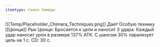 ```yaml
---
itemtype: Скилл Химеры
---
```

![[Temp/Placeholder_Chimera_Techniques.png]]
Дает Особую технику [[Цюнци]] Рык Цюнци: Бросается к цели и наносит 3 удара. Каждый удар наносит урон в размере 137% АТК. С шансом 30% парализует цель на 1 с. CD: 30 с.
